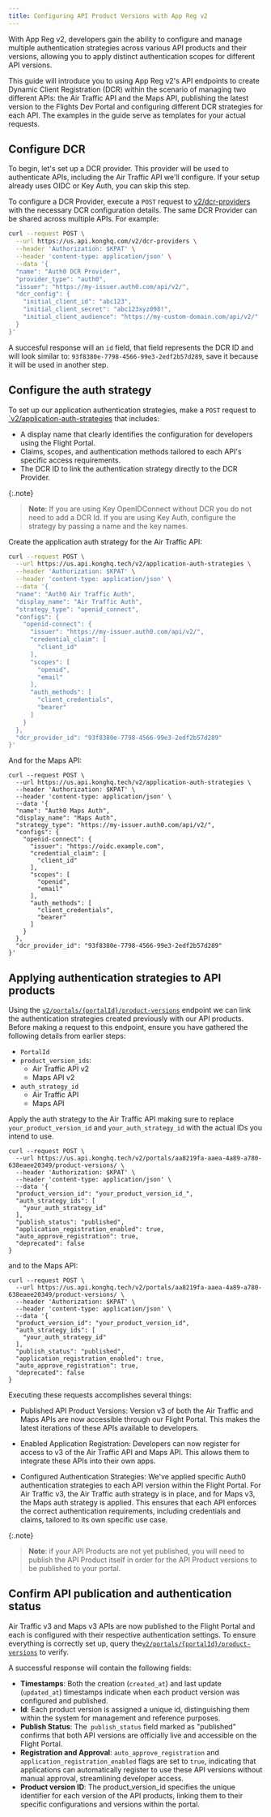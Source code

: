 ```yaml
---
title: Configuring API Product Versions with App Reg v2
---
```




With App Reg v2, developers gain the ability to configure and manage multiple authentication strategies across various API products and their versions, allowing you to apply distinct authentication scopes for different API versions.

This guide will introduce you to using App Reg v2's API endpoints to create Dynamic Client Registration (DCR) within the scenario of managing two different APIs: the Air Traffic API and the Maps API, publishing the latest version to the Flights Dev Portal and configuring different DCR strategies for each API. The examples in the guide serve as templates for your actual requests.


## Configure DCR

To begin, let's set up a DCR provider. This provider will be used to authenticate APIs, including the Air Traffic API we'll configure. If your setup already uses OIDC or Key Auth, you can skip this step. 

To configure a DCR Provider, execute a `POST` request to [v2/dcr-providers](https://kong-platform-api.netlify.app/konnect/application-auth-strategies/v2/openapi.yaml/#tag/DCR-Providers/operation/create-dcr-provider) with the necessary DCR configuration details. The same DCR Provider can be shared across multiple APIs. For example: 

```sh
curl --request POST \
  --url https://us.api.konghq.com/v2/dcr-providers \
  --header 'Authorization: $KPAT' \
  --header 'content-type: application/json' \
  --data '{
  "name": "Auth0 DCR Provider",
  "provider_type": "auth0",
  "issuer": "https://my-issuer.auth0.com/api/v2/",
  "dcr_config": {
    "initial_client_id": "abc123",
    "initial_client_secret": "abc123xyz098!",
    "initial_client_audience": "https://my-custom-domain.com/api/v2/"
  }
}'

```

A succesful response will an `id` field, that field represents the DCR ID and will look similar to:  `93f8380e-7798-4566-99e3-2edf2b57d289`, save it because it will be used in another step. 


## Configure the auth strategy

To set up our application authentication strategies, make a `POST` request to [`v2/application-auth-strategies](https://kong-platform-api.netlify.app/konnect/application-auth-strategies/v2/openapi.yaml/#tag/App-Auth-Strategies/operation/create-app-auth-strategy) that includes:

* A display name that clearly identifies the configuration for developers using the Flight Portal.
* Claims, scopes, and authentication methods tailored to each API's specific access requirements.
* The DCR ID to link the authentication strategy directly to the DCR Provider.

{:.note}
>**Note**: If you are using Key OpenIDConnect without DCR you do not need to add a DCR Id. If you are using Key Auth, configure the strategy by passing a name and the key names.

Create the application auth strategy for the Air Traffic API: 

```sh
curl --request POST \
  --url https://us.api.konghq.tech/v2/application-auth-strategies \
  --header 'Authorization: $KPAT' \
  --header 'content-type: application/json' \
  --data '{
  "name": "Auth0 Air Traffic Auth",
  "display_name": "Air Traffic Auth",
  "strategy_type": "openid_connect",
  "configs": {
    "openid-connect": {
      "issuer": "https://my-issuer.auth0.com/api/v2/",
      "credential_claim": [
        "client_id"
      ],
      "scopes": [
        "openid",
        "email"
      ],
      "auth_methods": [
        "client_credentials",
        "bearer"
      ]
    }
  },
  "dcr_provider_id": "93f8380e-7798-4566-99e3-2edf2b57d289"
}'
```

And for the Maps API: 
```
curl --request POST \
  --url https://us.api.konghq.tech/v2/application-auth-strategies \
  --header 'Authorization: $KPAT' \
  --header 'content-type: application/json' \
  --data '{
  "name": "Auth0 Maps Auth",
  "display_name": "Maps Auth",
  "strategy_type": "https://my-issuer.auth0.com/api/v2/",
  "configs": {
    "openid-connect": {
      "issuer": "https://oidc.example.com",
      "credential_claim": [
        "client_id"
      ],
      "scopes": [
        "openid",
        "email"
      ],
      "auth_methods": [
        "client_credentials",
        "bearer"
      ]
    }
  },
  "dcr_provider_id": "93f8380e-7798-4566-99e3-2edf2b57d289"
}'

```

## Applying authentication strategies to API products

Using the [`v2/portals/{portalId}/product-versions`](https://kong-platform-api.netlify.app/konnect/application-auth-strategies/v2/openapi.yaml/#tag/Portal-Product-Versions/operation/create-portal-product-version) endpoint we can link the authentication strategies created previously with our API products. Before making a request to this endpoint, ensure you have gathered the following details from earlier steps:

* `PortalId`
* `product_version_ids`:
    * Air Traffic API v2
    * Maps API v2
* `auth_strategy_id`
    * Air Traffic API 
    * Maps API

Apply the auth strategy to the Air Traffic API making sure to replace `your_product_version_id` and `your_auth_strategy_id` with the actual IDs you intend to use. 

```
curl --request POST \
  --url https://us.api.konghq.tech/v2/portals/aa8219fa-aaea-4a89-a780-638eaee20349/product-versions/ \
  --header 'Authorization: $KPAT' \
  --header 'content-type: application/json' \
  --data '{
  "product_version_id": "your_product_version_id_",
  "auth_strategy_ids": [
    "your_auth_strategy_id"
  ],
  "publish_status": "published",
  "application_registration_enabled": true,
  "auto_approve_registration": true,
  "deprecated": false
}

```

and to the Maps API: 
```
curl --request POST \
  --url https://us.api.konghq.tech/v2/portals/aa8219fa-aaea-4a89-a780-638eaee20349/product-versions/ \
  --header 'Authorization: $KPAT' \
  --header 'content-type: application/json' \
  --data '{
  "product_version_id": "your_product_version_id",
  "auth_strategy_ids": [
    "your_auth_strategy_id"
  ],
  "publish_status": "published",
  "application_registration_enabled": true,
  "auto_approve_registration": true,
  "deprecated": false
}

```

Executing these requests accomplishes several things: 

* Published API Product Versions: Version v3 of both the Air Traffic and Maps APIs are now accessible through our Flight Portal. This makes the latest iterations of these APIs available to developers.

* Enabled Application Registration: Developers can now register for access to v3 of the Air Traffic API and Maps API. This allows them to integrate these APIs into their own apps.

* Configured Authentication Strategies: We've applied specific Auth0 authentication strategies to each API version within the Flight Portal. For Air Traffic v3, the Air Traffic auth strategy is in place, and for Maps v3, the Maps auth strategy is applied. This ensures that each API enforces the correct authentication requirements, including credentials and claims, tailored to its own specific use case.

{:.note}
>**Note**: if your API Products are not yet published, you will need to publish the API Product itself in order for the API Product versions to be published to your portal.



## Confirm API publication and authentication status

Air Traffic v3 and Maps v3 APIs are now published to the Flight Portal and each is configured with their respective authentication settings. To ensure everything is correctly set up, query the[`v2/portals/{portalId}/product-versions`](https://kong-platform-api.netlify.app/konnect/application-auth-strategies/v2/openapi.yaml/#tag/Portal-Product-Versions/operation/list-portal-product-versions) to verify. 


A successful response will contain the following fields:

* **Timestamps**: Both the creation (`created_at`) and last update (`updated_at`) timestamps indicate when each product version was configured and published.
* **Id**: Each product version is assigned a unique id, distinguishing them within the system for management and reference purposes.
* **Publish Status**: The` publish_status` field marked as "published" confirms that both API versions are officially live and accessible on the Flight Portal.
* **Registration and Approval**:  `auto_approve_registration` and `application_registration_enabled` flags are set to `true`, indicating that applications can automatically register to use these API versions without manual approval, streamlining developer access.
* **Product version ID**: The product_version_id specifies the unique identifier for each version of the API products, linking them to their specific configurations and versions within the portal.

